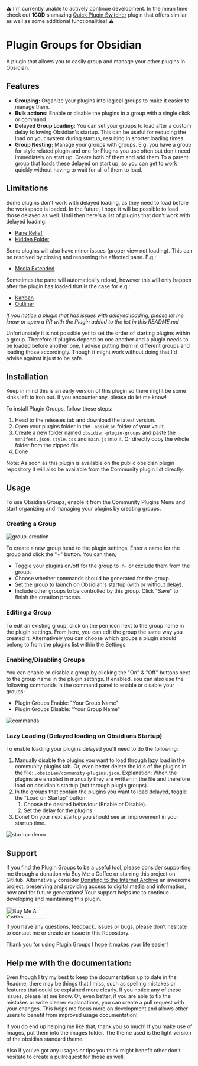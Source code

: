 ⚠️ I'm currently unable to actively continue development. In the mean time check out **1C0D**'s amazing [Quick Plugin Switcher](https://github.com/1C0D/obsidian-quick-plugin-switcher) plugin that offers similar as well as some additional functionalities! ⚠️

# Plugin Groups for Obsidian

A plugin that allows you to easily group and manage your other plugins in Obsidian.

## Features

-   **Grouping:** Organize your plugins into logical groups to make it easier to manage them.
-   **Bulk actions:** Enable or disable the plugins in a group with a single click or command.
-   **Delayed Group Loading:** You can set your groups to load after a custom delay following Obsidian's startup. This can be useful for reducing the load on your system during startup, resulting in shorter loading times.
-   **Group Nesting:** Manage your groups with groups. E.g. you have a group for style related plugin and one for Plugins you use often but don't need immediately on start up. Create both of them and add them To a parent group that loads these delayed on start up, so you can get to work quickly without having to wait for all of them to load.

## Limitations

Some plugins don't work with delayed loading, as they need to load before the workspace is loaded. In the future, I hope it will be possible to load those delayed as well. Until then here's a list of plugins that don't work with delayed loading:

-	[Pane Relief](https://github.com/pjeby/pane-relief)
-	[Hidden Folder](https://github.com/ptrsvltns/hidden-folder-obsidian)

Some plugins will also have minor issues (proper view not loading). This can be resolved by closing and reopening the affected pane.
E.g.:

-   [Media Extended](https://github.com/aidenlx/media-extended)

Sometimes the pane will automatically reload, however this will only happen after the plugin has loaded that is the case for e.g.:

-   [Kanban](https://github.com/mgmeyers/obsidian-kanban)
-   [Outliner](https://github.com/vslinko/obsidian-outliner)

_If you notice a plugin that has issues with delayed loading, please let me know or open a PR with the Plugin added to the list in this README.md_

Unfortunately it is not possible yet to set the order of starting plugins within a group. Therefore if plugins depend on one another and a plugin needs to be loaded before another one, I advise putting them in different groups and loading those accordingly. Though it might work without doing that I'd advise against it just to be safe.

## Installation

Keep in mind this is an early version of this plugin so there might be some kinks left to iron out. If you encounter any, please do let me know!

To install Plugin Groups, follow these steps:

1.  Head to the releases tab and download the latest version.
2.  Open your plugins folder in the `.obsidian` folder of your vault.
3.  Create a new folder named `obsidian-plugin-groups` and paste the `manifest.json`, `style.css` and `main.js` into it. Or directly copy the whole folder from the zipped file.
4.  Done

Note: As soon as this plugin is available on the public obsidian plugin repository it will also be available from the Community plugin list directly.

## Usage

To use Obsidian Groups, enable it from the Community Plugins Menu and start organizing and managing your plugins by creating groups.

### Creating a Group

![group-creation](https://raw.githubusercontent.com/Mocca101/obsidian-plugin-groups/master/images/group-creation.gif)

To create a new group head to the plugin settings, Enter a name for the group and click the "+" button. You can then;

-   Toggle your plugins on/off for the group to in- or exclude them from the group.
-   Choose whether commands should be generated for the group.
-   Set the group to launch on Obsidian's startup (with or without delay).
-   Include other groups to be controlled by this group.
    Click "Save" to finish the creation process.

### Editing a Group

To edit an existing group, click on the pen icon next to the group name in the plugin settings. From here, you can edit the group the same way you created it.
Alternatively you can choose which groups a plugin should belong to from the plugins list within the Settings.

### Enabling/Disabling Groups

You can enable or disable a group by clicking the "On" & "Off" buttons next to the group name in the plugin settings. If enabled, sou can also use the following commands in the command panel to enable or disable your groups:

-   Plugin Groups Enable: "Your Group Name"
-   Plugin Groups Disable: "Your Group Name"

![commands](https://raw.githubusercontent.com/Mocca101/obsidian-plugin-groups/master/images/commands.gif)

### Lazy Loading (Delayed loading on Obsidians Startup)

To enable loading your plugins delayed you'll need to do the following:

1. Manually disable the plugins you want to load through lazy load in the community plugins tab. Or, even better delete the id's of the plugins in the file: `.obsidian/community-plugins.json`.
   Explanation: When the plugins are enabled in manually they are written in the file and therefore load on obsidian's startup (not through plugin groups).
2. In the groups that contain the plugins you want to load delayed, toggle the "Load on Startup" button.
    1. Choose the desired behaviour (Enable or Disable).
    2. Set the delay for the plugins
3. Done! On your next startup you should see an improvement in your startup time.

![startup-demo](https://raw.githubusercontent.com/Mocca101/obsidian-plugin-groups/master/images/Startup-Demo.gif)

## Support

If you find the Plugin Groups to be a useful tool, please consider supporting me through a donation via Buy Me a Coffee or starring this project on GitHub. Alternatively consider [Donating to the Internet Archive](https://archive.org/donate/) an awesome project, preserving and providing access to digital media and information, now and for future generations!
Your support helps me to continue developing and maintaining this plugin.

<a href="https://www.buymeacoffee.com/Mocca101" target="_blank"><img src="https://cdn.buymeacoffee.com/buttons/v2/default-violet.png" alt="Buy Me A Coffee" style="height: 30px !important;width: 108px !important;" ></a>

If you have any questions, feedback, issues or bugs, please don't hesitate to contact me or create an issue in this Repository.

Thank you for using Plugin Groups I hope it makes your life easier!

## Help me with the documentation:

Even though I try my best to keep the documentation up to date in the Readme, there may be things that I miss, such as spelling mistakes or features that could be explained more clearly. If you notice any of these issues, please let me know. Or, even better, if you are able to fix the mistakes or write clearer explanations, you can create a pull request with your changes. This helps me focus more on development and allows other users to benefit from improved usage documentation!

If you do end up helping me like that, thank you so much! If you make use of Images, put them into the images folder. The theme used is the light version of the obsidian standard theme.

Also if you've got any usages or tips you think might benefit other don't hesitate to create a pullrequest for those as well.
